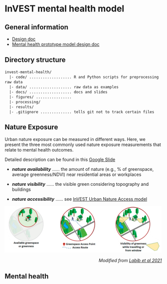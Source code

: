 # InVEST mental health model

## General information 
* [Design doc](https://docs.google.com/document/d/1h3M5kNG7UyWXREg6LEhTfY2tvIyI1dRjxHbpa8VTEEM/edit?usp=sharing)
* [Mental health prototype model design doc](https://docs.google.com/document/d/1_d6IOOurUzfObgyQLN81KvM_KZz7eypWf4hYmoS7URM/edit#heading=h.5g60p2czv3bh)


## Directory structure
```
invest-mental-health/
  |- code/ ................... R and Python scripts for preprocessing raw data
  |- data/ ................... raw data as examples
  |- docs/ ................... docs and slides
  |- figures/ ................ 
  |- processing/
  |- results/
  |- .gitignore .............. tells git not to track certain files
```

## Nature Exposure

Urban nature exposure can be measured in different ways. Here, we present the three most commonly used nature exposure measurements that relate to mental health outcomes. 

Detailed description can be found in this [Google Slide](https://docs.google.com/presentation/d/189DM6Cf0j2CCCwn8CQ9EbI6i2mIGPo2Xb-0KmNzHA6s/edit?usp=sharing)

* ***nature availability*** ...... the amount of nature (e.g., % of greenspace, average greenness/NDVI) near residential areas or workplaces

* ***nature visibility*** ...... the visible green considering topography and buildings

* ***nature accessibility*** ...... see [InVEST Urban Nature Access model](https://storage.googleapis.com/releases.naturalcapitalproject.org/invest-userguide/latest/en/urban_nature_access.html)

<p align="center">
  <img src="./man/images/nature_exposure_type_illustration.png"/>
</p>


*<div align="right"> Modified from [Labib et al 2021](https://doi.org/10.1016/j.scitotenv.2021.147919) </div>*


## Mental health
